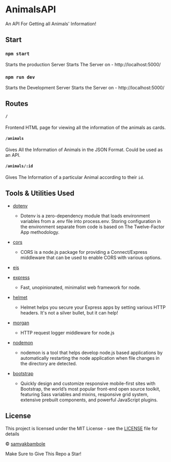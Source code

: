 # AnimalsAPI

An API For Getting all Animals' Information!

## Start

### `npm start`

Starts the production Server 
Starts The Server on - http://localhost:5000/

### `npm run dev` 

Starts the Development Server
Starts the Server on - http://localhost:5000/

## Routes

#### `/` 

Frontend HTML page for viewing all the information of the animals as cards. 

#### `/animals`

Gives All the Information of Animals in the JSON Format. Could be used as an API. 

#### `/animals/:id`

Gives The Information of a particular Animal according to their `id`. 

## Tools & Utilities Used

* [dotenv](https://www.npmjs.com/package/dotenv)
     * Dotenv is a zero-dependency module that loads environment variables from a .env file into process.env. Storing configuration in the environment separate from code is based on The Twelve-Factor App methodology.

* [cors](https://www.npmjs.com/package/cors)
     * CORS is a node.js package for providing a Connect/Express middleware that can be used to enable CORS with various options.

* [ejs](https://www.npmjs.com/package/ejs)

* [express](https://www.npmjs.com/package/express)
     * Fast, unopinionated, minimalist web framework for node.

* [helmet](https://www.npmjs.com/package/helmet)
     * Helmet helps you secure your Express apps by setting various HTTP headers. It's not a silver bullet, but it can help!

* [morgan](https://www.npmjs.com/package/morgan)
     * HTTP request logger middleware for node.js

* [nodemon](https://www.npmjs.com/package/nodemon)
     * nodemon is a tool that helps develop node.js based applications by automatically restarting the node application when file changes in the directory are detected.

* [bootstrap](https://getbootstrap.com/)
     * Quickly design and customize responsive mobile-first sites with Bootstrap, the world’s most popular front-end open source toolkit, featuring Sass variables and mixins, responsive grid system, extensive prebuilt components, and powerful JavaScript plugins.

## License

This project is licensed under the MIT License - see the [LICENSE](LICENSE) file for details

© [samyakbambole](https://github.com/samyakbambole)

Make Sure to Give This Repo a Star!